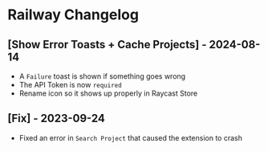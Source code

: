 # Railway Changelog

## [Show Error Toasts + Cache Projects] - 2024-08-14

 - A `Failure` toast is shown if something goes wrong
 - The API Token is now `required`
 - Rename icon so it shows up properly in Raycast Store

## [Fix] - 2023-09-24

 - Fixed an error in `Search Project` that caused the extension to crash 
